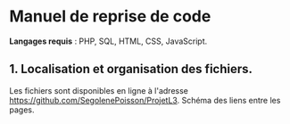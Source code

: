 # Manuel de reprise de code
**Langages requis** : PHP, SQL, HTML, CSS, JavaScript.
## 1. Localisation et organisation des fichiers.
Les fichiers sont disponibles en ligne à l'adresse <https://github.com/SegolenePoisson/ProjetL3>.
Schéma des liens entre les pages.
